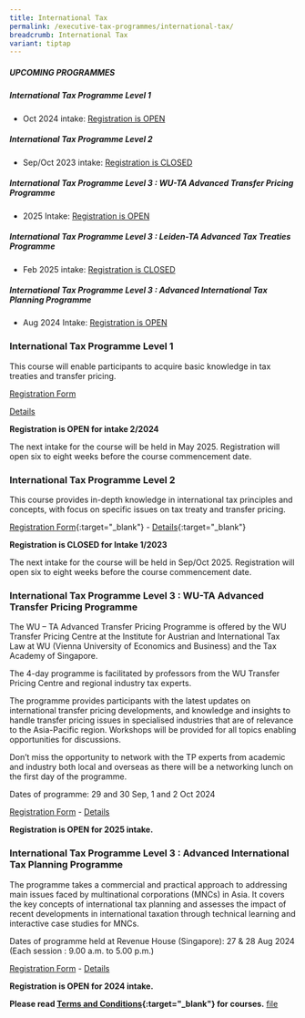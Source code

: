 ```yaml
---
title: International Tax
permalink: /executive-tax-programmes/international-tax/
breadcrumb: International Tax
variant: tiptap
---
```

<h5><strong>UPCOMING PROGRAMMES</strong></h5>
<h5><strong>International Tax Programme Level 1</strong></h5>
<ul data-tight="true" class="tight">
<li>
<p>Oct 2024 intake: <a href="/executive-tax-programmes/international-tax/#etp1IT-ta-id" rel="noopener noreferrer nofollow" target="_blank">Registration is OPEN</a>
</p>
</li>
</ul>
<h5><strong>International Tax Programme Level 2</strong></h5>
<ul data-tight="true" class="tight">
<li>
<p>Sep/Oct 2023 intake: <a href="/executive-tax-programmes/international-tax/#etp2IT-ta-id" rel="noopener noreferrer nofollow" target="_blank">Registration is CLOSED</a>
</p>
</li>
</ul>
<h5><strong>International Tax Programme Level 3 : WU-TA Advanced Transfer Pricing Programme</strong></h5>
<ul data-tight="true" class="tight">
<li>
<p>2025 Intake: <a href="/executive-tax-programmes/international-tax/#wu-ta-id" rel="noopener noreferrer nofollow" target="_blank">Registration is OPEN</a>
</p>
</li>
</ul>
<h5><strong>International Tax Programme Level 3 : Leiden-TA Advanced Tax Treaties Programme</strong></h5>
<ul data-tight="true" class="tight">
<li>
<p>Feb 2025 intake: <a href="/executive-tax-programmes/international-tax/#leiden-ta-id" rel="noopener noreferrer nofollow" target="_blank">Registration is CLOSED</a>
</p>
</li>
</ul>
<h5><strong>International Tax Programme Level 3 : Advanced International Tax Planning Programme</strong></h5>
<ul data-tight="true" class="tight">
<li>
<p>Aug 2024 Intake: <a href="/executive-tax-programmes/international-tax/#itp-id" rel="noopener noreferrer nofollow" target="_blank">Registration is OPEN</a>
</p>
</li>
</ul>
<p></p>
<h3><strong>International Tax Programme Level 1</strong></h3>
<p>This course will enable participants to acquire basic knowledge in tax
treaties and transfer pricing.</p>
<p><a href="https://go.gov.sg/intl122024reg" rel="noopener noreferrer nofollow" target="_blank">Registration Form</a>
</p>
<p><a href="/files/L1Inttaxcoursebrochure22024.pdf" rel="noopener noreferrer nofollow" target="_blank">Details</a>
</p>
<p><strong>Registration is OPEN for intake 2/2024</strong>
</p>
<p>The next intake for the course will be held in May 2025. Registration
will open six to eight weeks before the course commencement date.</p>
<p></p>
<h3><strong>International Tax Programme Level 2</strong></h3>
<p>This course provides in-depth knowledge in international tax principles
and concepts, with focus on specific issues on tax treaty and transfer
pricing.</p>
<p><a href="https://go.gov.sg/l2inttax12023registration" rel="noopener noreferrer nofollow" target="_blank">Registration Form</a>{:target="_blank"}
- <a href="/files/executive-tax-programmes/income-tax/coursebrochurel2internationaltax12023.pdf" rel="noopener noreferrer nofollow" target="_blank">Details</a>{:target="_blank"}</p>
<p><strong>Registration is CLOSED for Intake 1/2023</strong>
</p>
<p>The next intake for the course will be held in Sep/Oct 2025. Registration
will open six to eight weeks before the course commencement date.</p>
<p></p>
<h3><strong>International Tax Programme Level 3 : WU-TA Advanced Transfer Pricing Programme</strong></h3>
<p>The WU – TA Advanced Transfer Pricing Programme is offered by the WU Transfer
Pricing Centre at the Institute for Austrian and International Tax Law
at WU (Vienna University of Economics and Business) and the Tax Academy
of Singapore.</p>
<p>The 4-day programme is facilitated by professors from the WU Transfer
Pricing Centre and regional industry tax experts.</p>
<p>The programme provides participants with the latest updates on international
transfer pricing developments, and knowledge and insights to handle transfer
pricing issues in specialised industries that are of relevance to the Asia-Pacific
region. Workshops will be provided for all topics enabling opportunities
for discussions.</p>
<p>Don’t miss the opportunity to network with the TP experts from academic
and industry both local and overseas as there will be a networking lunch
on the first day of the programme.</p>
<p>Dates of programme: 29 and 30 Sep, 1 and 2 Oct 2024</p>
<p><a href="https://go.gov.sg/euowsx" rel="noopener noreferrer nofollow" target="_blank">Registration Form</a> -
<a href="/files/executive-tax-programmes/WU___TA_Advanced_Transfer_Pricing_Programme_2024.pdf" rel="noopener noreferrer nofollow" target="_blank">Details</a>
</p>
<p><strong>Registration is OPEN for 2025 intake.</strong>
</p>
<p></p>
<p></p>
<h3><strong>International Tax Programme Level 3 : Advanced International Tax Planning Programme</strong></h3>
<p>The programme takes a commercial and practical approach to addressing
main issues faced by multinational corporations (MNCs) in Asia. It covers
the key concepts of international tax planning and assesses the impact
of recent developments in international taxation through technical learning
and interactive case studies for MNCs.</p>
<p>Dates of programme held at Revenue House (Singapore): 27 &amp; 28 Aug
2024 (Each session : 9.00 a.m. to 5.00 p.m.)</p>
<p><a href="https://form.gov.sg/6675991bfa4168de43c9f534" rel="noopener noreferrer nofollow" target="_blank">Registration Form</a> -
<a href="/files/executive-tax-programmes/Advanced_ITP_2024_Programme_Brochure.pdf" rel="noopener noreferrer nofollow" target="_blank">Details</a>
</p>
<p><strong>Registration is OPEN for 2024 intake.</strong>
</p>
<p><strong>Please read <a href="/executive-tax-programmes/terms-and-conditions/" rel="noopener noreferrer nofollow" target="_blank">Terms and Conditions</a>{:target="_blank"} for courses.</strong>
<a href="/files/executive-tax-programmes/L1Inttaxcoursebrochure22024.pdf" rel="noopener noreferrer nofollow" target="_blank">file</a>
</p>